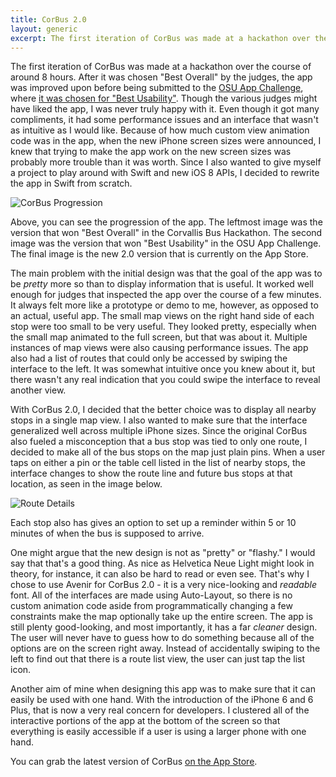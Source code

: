 ```yaml
---
title: CorBus 2.0
layout: generic
excerpt: The first iteration of CorBus was made at a hackathon over the course of around 8 hours. After it was chosen "Best Overall" by the judges, the app was improved upon before being submitted to the [OSU App Challenge](http://blogs.oregonstate.edu/eecsnews/2014/05/05/osu-app-challenge/), where [it was chosen for "Best Usability"](http://blogs.oregonstate.edu/eecsnews/2014/05/15/teamwork-takes-app-challenge-new-level/). Though the various judges might have liked the app, I was never truly happy with it. Even though it got many compliments, it had some performance issues and an interface that wasn't as intuitive as I would like. Because of how much custom view animation code was in the app, when the new iPhone screen sizes were announced, I knew that trying to make the app work on the new screen sizes was probably more trouble than it was worth. Since I also wanted to give myself a project to play around with Swift and new iOS 8 APIs, I decided to rewrite the app in Swift from scratch.
---
```


The first iteration of CorBus was made at a hackathon over the course of around 8 hours. After it was chosen "Best Overall" by the judges, the app was improved upon before being submitted to the [OSU App Challenge](http://blogs.oregonstate.edu/eecsnews/2014/05/05/osu-app-challenge/), where [it was chosen for "Best Usability"](http://blogs.oregonstate.edu/eecsnews/2014/05/15/teamwork-takes-app-challenge-new-level/). Though the various judges might have liked the app, I was never truly happy with it. Even though it got many compliments, it had some performance issues and an interface that wasn't as intuitive as I would like. Because of how much custom view animation code was in the app, when the new iPhone screen sizes were announced, I knew that trying to make the app work on the new screen sizes was probably more trouble than it was worth. Since I also wanted to give myself a project to play around with Swift and new iOS 8 APIs, I decided to rewrite the app in Swift from scratch.

![CorBus Progression](http://i.imgur.com/s5KozWr.png)

Above, you can see the progression of the app. The leftmost image was the version that won "Best Overall" in the Corvallis Bus Hackathon. The second image was the version that won "Best Usability" in the OSU App Challenge. The final image is the new 2.0 version that is currently on the App Store.

The main problem with the initial design was that the goal of the app was to be *pretty* more so than to display information that is useful. It worked well enough for judges that inspected the app over the course of a few minutes. It always felt more like a prototype or demo to me, however, as opposed to an actual, useful app. The small map views on the right hand side of each stop were too small to be very useful. They looked pretty, especially when the small map animated to the full screen, but that was about it. Multiple instances of map views were also causing performance issues. The app also had a list of routes that could only be accessed by swiping the interface to the left. It was somewhat intuitive once you knew about it, but there wasn't any real indication that you could swipe the interface to reveal another view.

With CorBus 2.0, I decided that the better choice was to display all nearby stops in a single map view. I also wanted to make sure that the interface generalized well across multiple iPhone sizes. Since the original CorBus also fueled a misconception that a bus stop was tied to only one route, I decided to make all of the bus stops on the map just plain pins. When a user taps on either a pin or the table cell listed in the list of nearby stops, the interface changes to show the route line and future bus stops at that location, as seen in the image below.

![Route Details](http://i.imgur.com/M3TR6ik.png)

Each stop also has gives an option to set up a reminder within 5 or 10 minutes of when the bus is supposed to arrive.

One might argue that the new design is not as "pretty" or "flashy." I would say that that's a good thing. As nice as Helvetica Neue Light might look in theory, for instance, it can also be hard to read or even see. That's why I chose to use Avenir for CorBus 2.0 - it is a very nice-looking and *readable* font. All of the interfaces are made using Auto-Layout, so there is no custom animation code aside from programmatically changing a few constraints make the map optionally take up the entire screen. The app is still plenty good-looking, and most importantly, it has a far *cleaner* design. The user will never have to guess how to do something because all of the options are on the screen right away. Instead of accidentally swiping to the left to find out that there is a route list view, the user can just tap the list icon.

Another aim of mine when designing this app was to make sure that it can easily be used with one hand. With the introduction of the iPhone 6 and 6 Plus, that is now a very real concern for developers. I clustered all of the interactive portions of the app at the bottom of the screen so that everything is easily accessible if a user is using a larger phone with one hand.

You can grab the latest version of CorBus [on the App Store](https://itunes.apple.com/us/app/corbus/id877643502).
